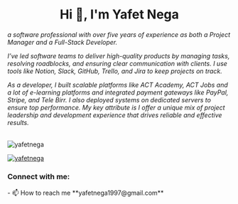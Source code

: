<h1 align="center">Hi 👋, I'm Yafet Nega</h1>
<h6 align="left">a software professional with over five years of experience as both a Project Manager and a Full-Stack Developer.

I’ve led software teams to deliver high-quality products by managing tasks, resolving roadblocks, and ensuring clear communication with clients. I use tools like Notion, Slack, GitHub, Trello, and Jira to keep projects on track.

As a developer, I built scalable platforms like ACT Academy, ACT Jobs and a lot of e-learning platforms and integrated payment gateways like PayPal, Stripe, and Tele Birr. I also deployed systems on dedicated servers to ensure top performance. My key attribute is I offer a unique mix of project leadership and development experience that drives reliable and effective results.

</h6>

<p align="left"> <img src="https://komarev.com/ghpvc/?username=yafetnega&label=Profile%20views&color=0e75b6&style=flat" alt="yafetnega" /> </p>

<p align="left"> <a href="https://github.com/ryo-ma/github-profile-trophy"><img src="https://github-profile-trophy.vercel.app/?username=yafetnega" alt="yafetnega" /></a> </p>

<h3 align="left">Connect with me:</h3>
<p align="left">
  - 📫 How to reach me **yafetnega1997@gmail.com**
</p>

